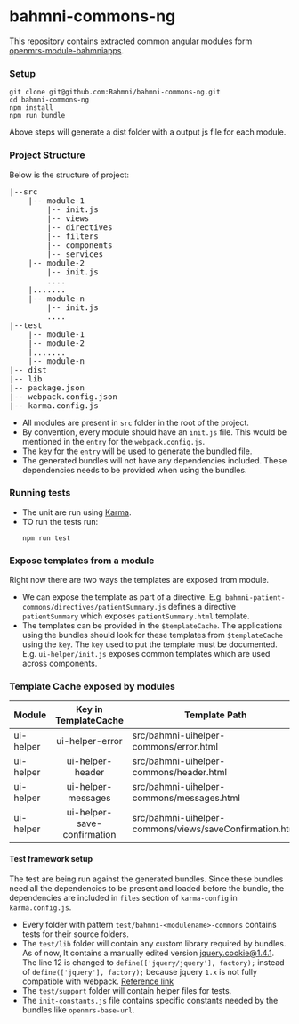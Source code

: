 # bahmni-commons-ng
This repository contains extracted common angular modules form [openmrs-module-bahmniapps](https://github.com/Bahmni/openmrs-module-bahmniapps).

### Setup 
```
git clone git@github.com:Bahmni/bahmni-commons-ng.git
cd bahmni-commons-ng
npm install
npm run bundle
```
Above steps will generate a dist folder with a output js file for each module.


### Project Structure
Below is the structure of project:
<pre>
|--src
    |-- module-1
        |-- init.js
        |-- views
        |-- directives
        |-- filters
        |-- components
        |-- services
    |-- module-2
        |-- init.js
        ....
    |.......	
    |-- module-n
        |-- init.js
        ....
|--test
    |-- module-1
    |-- module-2
    |.......	
    |-- module-n
|-- dist
|-- lib
|-- package.json
|-- webpack.config.json
|-- karma.config.js
</pre>
* All modules are present in `src` folder in the root of the project.
* By convention, every module should have an `init.js` file. This would be mentioned in the `entry` for the `webpack.config.js`.
* The key for the `entry` will be used to generate the bundled file.  
* The generated bundles will not have any dependencies included. These dependencies needs to be provided when using the bundles. 

### Running tests
* The unit are run using [Karma](https://karma-runner.github.io/latest/index.html).
* TO run the tests run:
    ```
    npm run test
    ```  

### Expose templates from a module
Right now there are two ways the templates are exposed from module.
* We can expose the template as part of a directive. E.g. `bahmni-patient-commons/directives/patientSummary.js` defines a directive `patientSummary` which exposes `patientSummary.html` template.
* The templates can be provided in the `$templateCache`. The applications using the bundles should look for these templates from `$templateCache` using the `key`. The `key` used to put the template must be documented. E.g. `ui-helper/init.js` exposes common templates which are used across components.

### Template Cache exposed by modules
| Module | Key in TemplateCache | Template Path |
| ------ | :-------------------:| ------------ |
| ui-helper | ui-helper-error | src/bahmni-uihelper-commons/error.html |
| ui-helper | ui-helper-header | src/bahmni-uihelper-commons/header.html |
| ui-helper | ui-helper-messages | src/bahmni-uihelper-commons/messages.html |
| ui-helper | ui-helper-save-confirmation | src/bahmni-uihelper-commons/views/saveConfirmation.html |
  
#### Test framework setup
The test are being run against the generated bundles. Since these bundles need all the dependencies to be present and loaded before the bundle, the dependencies are included in `files` section of `karma-config` in `karma.config.js`.

* Every folder with pattern `test/bahmni-<modulename>-commons` contains tests for their source folders.
* The `test/lib` folder will contain any custom library required by bundles. As of now, It contains a manually edited version jquery.cookie@1.4.1. The line 12 is changed to `define(['jquery/jquery'], factory);` instead of `define(['jquery'], factory);` because jquery `1.x` is not fully compatible with webpack.
 [Reference link](https://github.com/facebook/create-react-app/issues/679#issuecomment-247928334)
* The `test/support` folder will contain helper files for tests.
* The `init-constants.js` file contains specific constants needed by the bundles like `openmrs-base-url`.